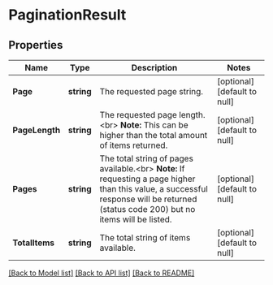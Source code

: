 # PaginationResult

## Properties
Name | Type | Description | Notes
------------ | ------------- | ------------- | -------------
**Page** | **string** | The requested page string. | [optional] [default to null]
**PageLength** | **string** | The requested page length.&lt;br&gt; **Note:** This can be higher than the total amount of items returned.  | [optional] [default to null]
**Pages** | **string** | The total string of pages available.&lt;br&gt; **Note:** If requesting a page higher than this value, a successful response will be returned (status code 200) but no items will be listed.  | [optional] [default to null]
**TotalItems** | **string** | The total string of items available. | [optional] [default to null]

[[Back to Model list]](../README.md#documentation-for-models) [[Back to API list]](../README.md#documentation-for-api-endpoints) [[Back to README]](../README.md)

